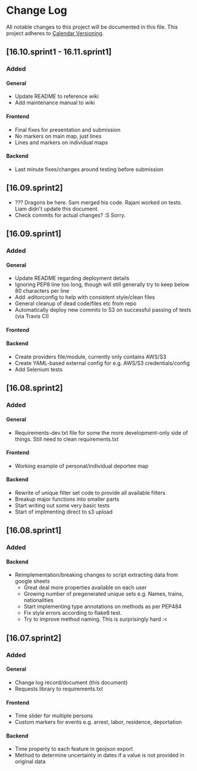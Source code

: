 # Change Log

All notable changes to this project will be documented in this file.
This project adheres to [Calendar Versioning](http://semver.org/).

## [16.10.sprint1 - 16.11.sprint1]

### Added

#### General

- Update README to reference wiki
- Add maintenance manual to wiki

#### Frontend

- Final fixes for presentation and submission
- No markers on main map, just lines
- Lines and markers on individual maps

#### Backend

- Last minute fixes/changes around testing before submission

## [16.09.sprint2]

- ??? Dragons be here. Sam merged his code. Rajani worked on tests. Liam didn't update this document.
- Check commits for actual changes? :S Sorry.

## [16.09.sprint1]

### Added

#### General

- Update README regarding deployment details
- Ignoring PEP8 line too long, though will still generally try to keep below 80 characters per line
- Add .editorconfig to help with consistent style/clean files
- General cleanup of dead code/files etc from repo
- Automatically deploy new commits to S3 on successful passing of tests (via Travis CI)

#### Frontend

#### Backend

- Create providers file/module, currently only contains AWS/S3
- Create YAML-based external config for e.g. AWS/S3 credentials/config
- Add Selenium tests

## [16.08.sprint2]

### Added

#### General

- Requirements-dev.txt file for some the more development-only side of things. Still need to clean requirements.txt

#### Frontend

- Working example of personal/individual deportee map

#### Backend

- Rewrite of unique filter set code to provide all available filters
- Breakup major functions into smaller parts
- Start writing out some very basic tests
- Start of implmenting direct to s3 upload

## [16.08.sprint1]

### Added

#### Backend

- Reimplementation/breaking changes to script extracting data from google sheets
  - Great deal more properties available on each user
  - Growing number of pregenerated unique sets e.g. Names, trains, nationalities
  - Start implementing type annotations on methods as per PEP484
  - Fix style errors according to flake8 test.
  - Try to improve method naming. This is surprisingly hard :<

## [16.07.sprint2]

### Added

#### General

- Change log record/document (this document)
- Requests library to requirements.txt

#### Frontend

- Time slider for multiple persons
- Custom markers for events e.g. arrest, labor, residence, deportation

#### Backend

- Time property to each feature in geojson export
- Method to determine uncertainty in dates if a value is not provided in original data
